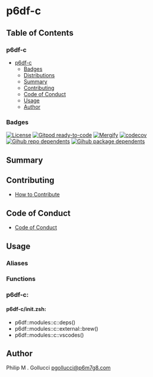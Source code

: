 # p6df-c

## Table of Contents


### p6df-c
- [p6df-c](#p6df-c)
  - [Badges](#badges)
  - [Distributions](#distributions)
  - [Summary](#summary)
  - [Contributing](#contributing)
  - [Code of Conduct](#code-of-conduct)
  - [Usage](#usage)
  - [Author](#author)

### Badges

[![License](https://img.shields.io/badge/License-Apache%202.0-yellowgreen.svg)](https://opensource.org/licenses/Apache-2.0)
[![Gitpod ready-to-code](https://img.shields.io/badge/Gitpod-ready--to--code-blue?logo=gitpod)](https://gitpod.io/#https://github.com/p6m7g8/p6df-c)
[![Mergify](https://img.shields.io/endpoint.svg?url=https://gh.mergify.io/badges/p6m7g8/p6df-c/&style=flat)](https://mergify.io)
[![codecov](https://codecov.io/gh/p6m7g8/p6df-c/branch/master/graph/badge.svg?token=14Yj1fZbew)](https://codecov.io/gh/p6m7g8/p6df-c)
[![Gihub repo dependents](https://badgen.net/github/dependents-repo/p6m7g8/p6df-c)](https://github.com/p6m7g8/p6df-c/network/dependents?dependent_type=REPOSITORY)
[![Gihub package dependents](https://badgen.net/github/dependents-pkg/p6m7g8/p6df-c)](https://github.com/p6m7g8/p6df-c/network/dependents?dependent_type=PACKAGE)

## Summary

## Contributing

- [How to Contribute](CONTRIBUTING.md)

## Code of Conduct

- [Code of Conduct](https://github.com/p6m7g8/.github/blob/master/CODE_OF_CONDUCT.md)

## Usage


### Aliases


### Functions

### p6df-c:

#### p6df-c/init.zsh:

- p6df::modules::c::deps()
- p6df::modules::c::external::brew()
- p6df::modules::c::vscodes()



## Author

Philip M . Gollucci <pgollucci@p6m7g8.com>
